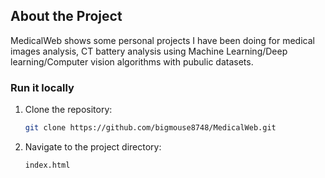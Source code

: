 ## About the Project

MedicalWeb shows some personal projects I have been doing for medical images analysis, CT battery analysis using Machine Learning/Deep learning/Computer vision algorithms with pubulic datasets.  

### Run it locally

1. Clone the repository:
   ```bash
   git clone https://github.com/bigmouse8748/MedicalWeb.git
   ```

2. Navigate to the project directory:
   ```bash
   index.html
   ```

